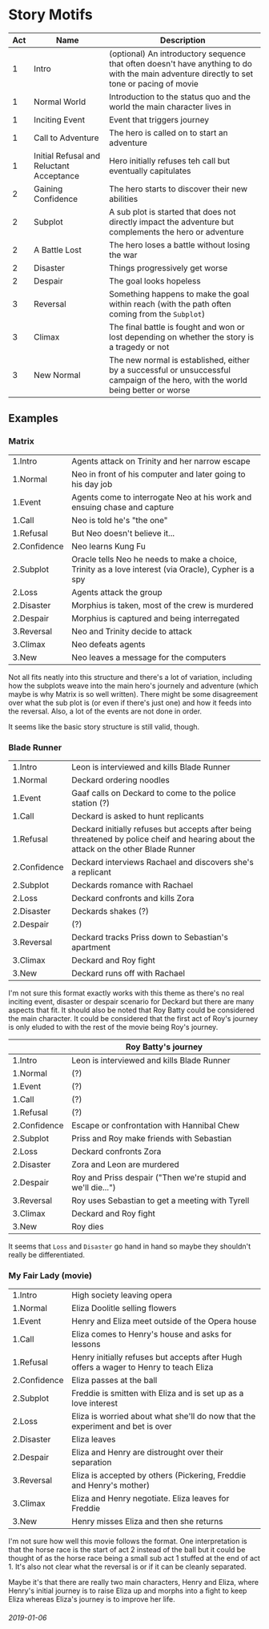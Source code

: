 Story Motifs
===

| Act | Name | Description |
|---|---|---|
| 1 | Intro | (optional) An introductory sequence that often doesn't have anything to do with the main adventure directly to set tone or pacing of movie |
| 1 | Normal World | Introduction to the status quo and the world the main character lives in |
| 1 | Inciting Event | Event that triggers journey |
| 1 | Call to Adventure | The hero is called on to start an adventure |
| 1 | Initial Refusal and Reluctant Acceptance | Hero initially refuses teh call but eventually capitulates |
| 2 | Gaining Confidence | The hero starts to discover their new abilities |
| 2 | Subplot | A sub plot is started that does not directly impact the adventure but complements the hero or adventure |
| 2 | A Battle Lost | The hero loses a battle without losing the war |
| 2 | Disaster | Things progressively get worse |
| 2 | Despair | The goal looks hopeless |
| 3 | Reversal | Something happens to make the goal within reach (with the path often coming from the `Subplot`) |
| 3 | Climax | The final battle is fought and won or lost depending on whether the story is a tragedy or not |
| 3 | New Normal | The new normal is established, either by a successful or unsuccessful campaign of the hero, with the world being better or worse |


Examples
---

### Matrix

| | |
|---|---|
| 1.Intro | Agents attack on Trinity and her narrow escape |
| 1.Normal | Neo in front of his computer and later going to his day job |
| 1.Event | Agents come to interrogate Neo at his work and ensuing chase and capture |
| 1.Call | Neo is told he's "the one" |
| 1.Refusal | But Neo doesn't believe it... |
| 2.Confidence | Neo learns Kung Fu |
| 2.Subplot | Oracle tells Neo he needs to make a choice, Trinity as a love interest (via Oracle), Cypher is a spy |
| 2.Loss | Agents attack the group |
| 2.Disaster | Morphius is taken, most of the crew is murdered |
| 2.Despair | Morphius is captured and being interregated |
| 3.Reversal | Neo and Trinity decide to attack |
| 3.Climax | Neo defeats agents |
| 3.New | Neo leaves a message for the computers |

Not all fits neatly into this structure and there's a lot of variation, including how the subplots weave into
the main hero's journely and adventure (which maybe is why Matrix is so well written).
There might be some disagreement over what the sub plot is (or even if there's just one) and how
it feeds into the reversal.
Also, a lot of the events are not done in order.

It seems like the basic story structure is still valid, though.

### Blade Runner

| | |
|---|---|
| 1.Intro | Leon is interviewed and kills Blade Runner |
| 1.Normal | Deckard ordering noodles |
| 1.Event | Gaaf calls on Deckard to come to the police station (?) |
| 1.Call | Deckard is asked to hunt replicants |
| 1.Refusal | Deckard initially refuses but accepts after being threatened by police cheif and hearing about the attack on the other Blade Runner |
| 2.Confidence | Deckard interviews Rachael and discovers she's a replicant |
| 2.Subplot | Deckards romance with Rachael |
| 2.Loss | Deckard confronts and kills Zora |
| 2.Disaster | Deckards shakes (?) |
| 2.Despair | (?) |
| 3.Reversal | Deckard tracks Priss down to Sebastian's apartment |
| 3.Climax | Deckard and Roy fight |
| 3.New | Deckard runs off with Rachael |

I'm not sure this format exactly works with this theme as there's no real inciting event, disaster or despair scenario for Deckard
but there are many aspects that fit.
It should also be noted that Roy Batty could be considered the main character.
It could be considered that the first act of Roy's journey is only eluded to with the rest of the movie being Roy's journey.

| | Roy Batty's journey |
|---|---|
| 1.Intro | Leon is interviewed and kills Blade Runner |
| 1.Normal | (?) |
| 1.Event | (?) |
| 1.Call | (?) |
| 1.Refusal | (?) |
| 2.Confidence | Escape or confrontation with Hannibal Chew |
| 2.Subplot | Priss and Roy make friends with Sebastian |
| 2.Loss | Deckard confronts Zora |
| 2.Disaster |  Zora and Leon are murdered |
| 2.Despair | Roy and Priss despair ("Then we're stupid and we'll die...") |
| 3.Reversal | Roy uses Sebastian to get a meeting with Tyrell |
| 3.Climax | Deckard and Roy fight |
| 3.New | Roy dies |

It seems that `Loss` and `Disaster` go hand in hand so maybe they shouldn't really be differentiated.

### My Fair Lady (movie)

| | |
|---|---|
| 1.Intro | High society leaving opera |
| 1.Normal | Eliza Doolitle selling flowers |
| 1.Event | Henry and Eliza meet outside of the Opera house |
| 1.Call | Eliza comes to Henry's house and asks for lessons |
| 1.Refusal | Henry initially refuses but accepts after Hugh offers a wager to Henry to teach Eliza |
| 2.Confidence | Eliza passes at the ball |
| 2.Subplot | Freddie is smitten with Eliza and is set up as a love interest |
| 2.Loss | Eliza is worried about what she'll do now that the experiment and bet is over |
| 2.Disaster | Eliza leaves |
| 2.Despair | Eliza and Henry are distrought over their separation |
| 3.Reversal | Eliza is accepted by others (Pickering, Freddie and Henry's mother) |
| 3.Climax | Eliza and Henry negotiate. Eliza leaves for Freddie |
| 3.New | Henry misses Eliza and then she returns |

I'm not sure how well this movie follows the format.
One interpretation is that the horse race is the start of act 2 instead of the ball but
it could be thought of as the horse race being a small sub act 1 stuffed at the end of act 1.
It's also not clear what the reversal is or if it can be cleanly separated.

Maybe it's that there are really two main characters, Henry and Eliza, where Henry's
initial journey is to raise Eliza up and morphs into a fight to keep Eliza whereas
Eliza's journey is to improve her life.

###### 2019-01-06

